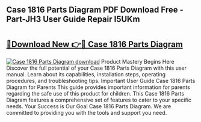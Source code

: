 ## Case 1816 Parts Diagram PDF Download Free - Part-JH3 User Guide Repair I5UKm

# <h2><a href="http://dflpmpz.blite.top/?on=Case+1816+Parts+Diagram">🔗Download New 👉🔴 Case 1816 Parts Diagram</a></h2>

[![Case 1816 Parts Diagram download](https://i.imgur.com/lujVjoI.png)](http://dflpmpz.blite.top/?on=Case+1816+Parts+Diagram)
Product Mastery Begins Here Discover the full potential of your Case 1816 Parts Diagram with this user manual. Learn about its capabilities, installation steps, operating procedures, and troubleshooting tips. Important User Guide Case 1816 Parts Diagram for Parents This guide provides important information for parents regarding the safe use of this product for children. This Case 1816 Parts Diagram features a comprehensive set of features to cater to your specific needs. Your Success is Our Goal Case 1816 Parts Diagram. We are committed to providing you with the tools and support you need.
